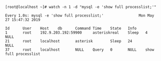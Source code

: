 	[root@localhost ~]# watch -n 1 -d "mysql -e 'show full processlist;'"

>
	Every 1.0s: mysql -e 'show full processlist;'                Mon May 27 15:47:32 2019
>
	Id      User    Host    db      Command Time    State   Info
	1       root    192.9.203.192:59900     asteriskreal    Sleep   4               NULL
	21      root    localhost       asterisk        Sleep   24              NULL
	37      root    localhost       NULL    Query   0       NULL    show full processlist
